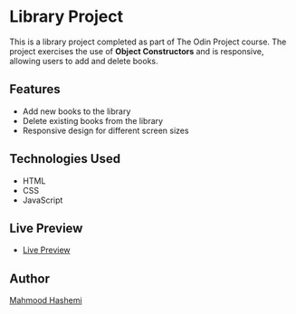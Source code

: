 # Library Project

This is a library project completed as part of The Odin Project course. The project exercises the use of **Object Constructors** and is responsive, allowing users to add and delete books.

## Features

- Add new books to the library
- Delete existing books from the library
- Responsive design for different screen sizes

## Technologies Used

- HTML
- CSS
- JavaScript

## Live Preview

- [Live Preview](https://mahmoodhashem.github.io/The_Odin_Projects/JavaScript-exercises/Library/index.htm)

## Author

[Mahmood Hashemi](https://github.com/MahmoodHashem)